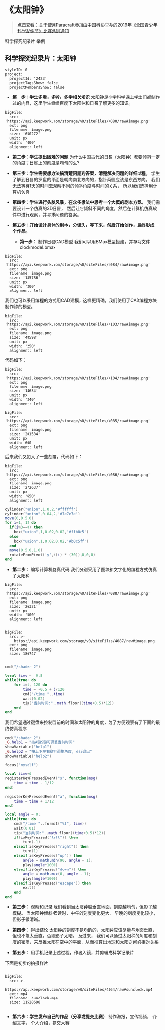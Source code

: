# 《太阳钟》

> [点击查看：关于使用Paracraft参加由中国科协举办的2019年《全国青少年科学影像节》比赛集训通知](/docs/teach/lessons/science_festival)

科学探究纪录片 举例

##  科学探究纪录片：太阳钟

```@Project
styleID: 0
project:
  projectId: '2423'
  projectTagsShow: false
  projectMembersShow: false

```


- **第一步：学生多看，多听，多学相关知识**
   太阳钟是小学科学课上学生们都制作过的内容，这里学生继续百度下太阳钟和日晷了解更多的知识。
 
```@BigFile
bigFile:
  src: 'https://api.keepwork.com/storage/v0/siteFiles/4080/raw#image.png'
  ext: png
  filename: image.png
  size: '650272'
  unit: px
  width: '400'
  alignment: left

```
 
- **第二步：学生提出困难的问题**
   为什么中国古代的日晷（太阳钟）都要倾斜一定的角度？日晷上的刻度是均匀的么?
   
- **第三步：学生需要想办法搞清楚问题的答案，清楚解决问题的详细过程。**
   学生了解到日晷的罗盘的平面是朝向南北方向的，指针两侧应该是东西方向。 我们无法等待1天的时间去观察不同的倾斜角度与时间的关系， 所以我们选择用计算机仿真
   
- **第四步：学生进行头脑风暴，在众多想法中思考一个大概的剧本方案。**
    我们需要设计一个仿真的3D日晷， 然后让它倾斜不同的角度，然后在计算机仿真软件中进行观察，并寻求问题的答案。
    
- **第五步：开始设计具体的剧本，分镜头，写下来，然后开始创作，最终形成一个作品。**

   - **第一步：** 制作日晷CAD模型
我们可以用BMax模型搭建，并存为文件clockmodel.bmax
 
```@BigFile
bigFile:
  src: 'https://api.keepwork.com/storage/v0/siteFiles/4084/raw#image.png'
  ext: png
  filename: image.png
  size: '185786'
  unit: px
  width: '300'
  alignment: left

```

我们也可以采用编程的方式用CAD建模，这样更精确，我们使用了CAD编程方块制作钟的模型。


```@BigFile
bigFile:
  src: 'https://api.keepwork.com/storage/v0/siteFiles/4103/raw#image.png'
  ext: png
  filename: image.png
  size: '48598'
  unit: px
  width: '250'
  alignment: left

```

代码如下：
```@BigFile
bigFile:
  src: 'https://api.keepwork.com/storage/v0/siteFiles/4104/raw#image.png'
  ext: png
  filename: image.png
  size: '14634'
  unit: px
  width: '340'
  alignment: left

```


```@BigFile
bigFile:
  src: 'https://api.keepwork.com/storage/v0/siteFiles/4085/raw#image.png'
  ext: png
  filename: image.png
  size: '201584'
  unit: px
  width: 600
  alignment: left

```

后来我们又加入了一些刻度，代码如下：
 
```@BigFile
bigFile:
  src: 'https://api.keepwork.com/storage/v0/siteFiles/4086/raw#image.png'
  ext: png
  filename: image.png
  size: '272637'
  unit: px
  width: '650'
  alignment: left

```

```lua
cylinder("union",1,0.2,'#ffffff')
cylinder("union",0.04,2,'#7e7e7e')
move(0,0.5,0)
for i=1, 12 do
  if(i%3==0) then
    box("union",1,0.02,0.02,'#ffb0c5')
  else
    box("union",1,0.02,0.02,'#b0c5ff')
  end
  move(0.5,0.1,0)
  rotateFromPivot('y',((i) * (30)),0,0,0)
end
```
   
   - **第二步：** 编写计算机仿真代码
我们分别采用了图块和文字化的编程方式仿真了太阳种
 
```@BigFile
bigFile:
  src: 'https://api.keepwork.com/storage/v0/siteFiles/4088/raw#image.png'
  ext: png
  filename: image.png
  size: '26321'
  unit: px
  width: '500'
  alignment: left

```

```@BigFile

bigFile:
  src: >-
    https://api.keepwork.com/storage/v0/siteFiles/4087/raw#image.png
  ext: png
  filename: image.png
  size: 186747
          
```

```lua
cmd("/shader 2")

local time = -0.5
while(true) do
    for i=1, 120 do
        time = -0.5 + i/120
        cmd("/time "..time)
        wait(0.02)
        tip("当前时间:"..math.floor((time+0.5)*12))
    end
end
```

我们希望通过键盘来控制当前的时间和太阳钟的角度，为了方便观察有了下面的最终仿真程序
```lua
cmd("/shader 2")
_G.help1 = "按A键S键可调整当前时间"
showVariable("help1")
_G.help2 = "按上下左右键可调整角度, esc退出"
showVariable("help2")

focus("myself")

local time=0
registerKeyPressedEvent("s", function(msg)
    time = time - 1/12
end)

registerKeyPressedEvent("a", function(msg)
    time = time + 1/12
end)

local angle = 0;
while(true) do
    cmd("/time "..format("%f", time))
    wait(0.01)
    tip("当前时间:"..math.floor((time+0.5)*12))
    if(isKeyPressed("left")) then
        turn(-1)
    elseif(isKeyPressed("right")) then
        turn(1)
    elseif(isKeyPressed("up")) then
        angle = math.min(90, angle + 1);
        play(angle*1000)
    elseif(isKeyPressed("down")) then
        angle = math.max(0, angle - 1);
        play(angle*1000)
    elseif(isKeyPressed("escape")) then
        exit()
    end
end
```

   - **第三步：** 观察和记录
我们看到当太阳钟越垂直地面，刻度越均匀，但影子越模糊。 
当太阳钟倾斜45读时，中午的刻度变化更大， 早晚的刻度变化较小，但影子很清晰。 


   
   - **第四步：**  得出结论
太阳钟的刻度不是均韵的，太阳钟应该尽量与地面垂直，但也不能太垂直，否则影子太暗。 
反过来， 我们可以通过太阳种的角度和刻度的密度，来反推太阳在空中的平面，从而推算出地球和太阳之间的相对关系
   
   - **第五步：** 用手机记录上述过程，作者入镜，并剪辑成科学记录片

下面是初步的拍摄样片
```@BigFile

bigFile:
  src: >-
    https://api.keepwork.com/storage/v0/siteFiles/4064/raw#sunclock.mp4
  ext: mp4
  filename: sunclock.mp4
  size: 11528698
          
```


 
- **第六步：学生发布自己的作品（分享或提交比赛）**
制作海报，宣传视频， 介绍文字， 个人介绍，提交大赛